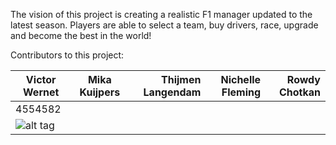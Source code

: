 The vision of this project is creating a realistic F1 manager updated to the latest season.
Players are able to select a team, buy drivers, race, upgrade and become the best in the world!


Contributors to this project:

| Victor Wernet | Mika Kuijpers | Thijmen Langendam      | Nichelle Fleming | Rowdy Chotkan |
| ------------- |:-------------:| ----------------------:|-----------------:|--------------:|
| 4554582       |               |                        |                  |               |
| ![alt tag](http://tinyurl.com/haegpqr "Victor Wernet")|   |                        |                  |               |


